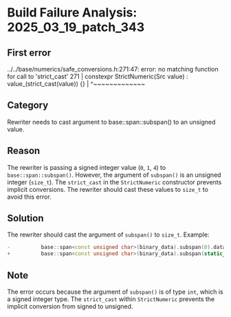 # Build Failure Analysis: 2025_03_19_patch_343

## First error

../../base/numerics/safe_conversions.h:271:47: error: no matching function for call to 'strict_cast'
  271 |   constexpr StrictNumeric(Src value) : value_(strict_cast<T>(value)) {}
      |                                               ^~~~~~~~~~~~~~

## Category
Rewriter needs to cast argument to base::span::subspan() to an unsigned value.

## Reason
The rewriter is passing a signed integer value (`0`, `1`, `4`) to `base::span::subspan()`. However, the argument of `subspan()` is an unsigned integer (`size_t`). The `strict_cast` in the `StrictNumeric` constructor prevents implicit conversions.  The rewriter should cast these values to `size_t` to avoid this error.

## Solution
The rewriter should cast the argument of `subspan()` to `size_t`. Example:

```c++
-          base::span<const unsigned char>(binary_data).subspan(0).data()),
+          base::span<const unsigned char>(binary_data).subspan(static_cast<size_t>(0)).data()),
```

## Note
The error occurs because the argument of `subspan()` is of type `int`, which is a signed integer type. The `strict_cast` within `StrictNumeric` prevents the implicit conversion from signed to unsigned.